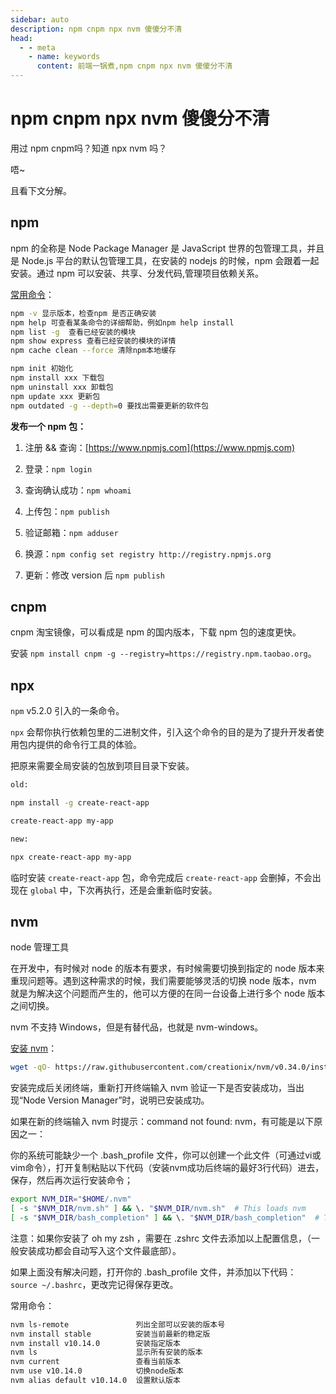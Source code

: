 ```yaml
---
sidebar: auto
description: npm cnpm npx nvm 傻傻分不清
head:
  - - meta
    - name: keywords
      content: 前端一锅煮,npm cnpm npx nvm 傻傻分不清
---
```


# npm cnpm npx nvm 傻傻分不清

用过 npm cnpm吗？知道 npx nvm 吗？

唔~

且看下文分解。

## npm

npm 的全称是 Node Package Manager 是 JavaScript 世界的包管理工具，并且是 Node.js 平台的默认包管理工具，在安装的 nodejs 的时候，npm 会跟着一起安装。通过 npm 可以安装、共享、分发代码,管理项目依赖关系。

[常用命令](http://www.cnblogs.com/PeunZhang/p/5553574.html)：

```bash
npm -v 显示版本，检查npm 是否正确安装
npm help 可查看某条命令的详细帮助，例如npm help install
npm list -g  查看已经安装的模块
npm show express 查看已经安装的模块的详情
npm cache clean --force 清除npm本地缓存

npm init 初始化
npm install xxx 下载包
npm uninstall xxx 卸载包
npm update xxx 更新包
npm outdated -g --depth=0 要找出需要更新的软件包
```

**发布一个 npm 包：**

1. 注册 && 查询：[https://www.npmjs.com](https://www.npmjs.com)

2. 登录：`npm login`

3. 查询确认成功：`npm whoami`

4. 上传包：`npm publish`

5. 验证邮箱：`npm adduser`

6. 换源：`npm config set registry http://registry.npmjs.org`

7. 更新：修改 version 后 `npm publish`

## cnpm

cnpm 淘宝镜像，可以看成是 npm 的国内版本，下载 npm 包的速度更快。

安装 `npm install cnpm -g --registry=https://registry.npm.taobao.org`。

## npx

`npm` v5.2.0 引入的一条命令。

`npx` 会帮你执行依赖包里的二进制文件，引入这个命令的目的是为了提升开发者使用包内提供的命令行工具的体验。

把原来需要全局安装的包放到项目目录下安装。

```bash
old:

npm install -g create-react-app

create-react-app my-app

new:

npx create-react-app my-app
```

临时安装 `create-react-app` 包，命令完成后 `create-react-app` 会删掉，不会出现在 `global` 中，下次再执行，还是会重新临时安装。

## nvm

node 管理工具

在开发中，有时候对 node 的版本有要求，有时候需要切换到指定的 node 版本来重现问题等。遇到这种需求的时候，我们需要能够灵活的切换 node 版本，nvm 就是为解决这个问题而产生的，他可以方便的在同一台设备上进行多个 node 版本之间切换。

nvm 不支持 Windows，但是有替代品，也就是 nvm-windows。

[安装 nvm](https://github.com/creationix/nvm/blob/master/README.md)：

```bash
wget -qO- https://raw.githubusercontent.com/creationix/nvm/v0.34.0/install.sh | bash
```

安装完成后关闭终端，重新打开终端输入 nvm 验证一下是否安装成功，当出现“Node Version Manager”时，说明已安装成功。

如果在新的终端输入 nvm 时提示：command not found: nvm，有可能是以下原因之一：

你的系统可能缺少一个 .bash_profile 文件，你可以创建一个此文件（可通过vi或vim命令），打开复制粘贴以下代码（安装nvm成功后终端的最好3行代码）进去，保存，然后再次运行安装命令；

```bash
export NVM_DIR="$HOME/.nvm"
[ -s "$NVM_DIR/nvm.sh" ] && \. "$NVM_DIR/nvm.sh"  # This loads nvm
[ -s "$NVM_DIR/bash_completion" ] && \. "$NVM_DIR/bash_completion"  # This loads nvm bash_completion
```

注意：如果你安装了 oh my zsh ，需要在 .zshrc 文件去添加以上配置信息，（一般安装成功都会自动写入这个文件最底部）。

如果上面没有解决问题，打开你的 .bash_profile 文件，并添加以下代码：
`source ~/.bashrc`，更改完记得保存更改。

常用命令：

```bash
nvm ls-remote               列出全部可以安装的版本号
nvm install stable          安装当前最新的稳定版
nvm install v10.14.0        安装指定版本
nvm ls                      显示所有安装的版本
nvm current                 查看当前版本
nvm use v10.14.0            切换node版本
nvm alias default v10.14.0  设置默认版本
```
